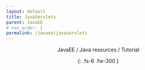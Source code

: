 ```yaml
---
layout: default
title: JavaServlets
parent: JavaEE
# nav_order: 1
permalink: /javaee/javaservlets
---
```

<div align="center" markdown="1">
JavaEE / Java resources / Tutorial

{: .fs-6 .fw-300 }
</div>